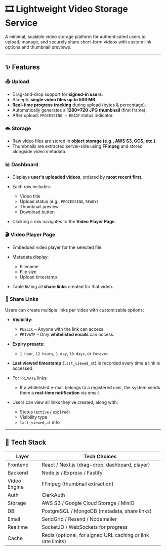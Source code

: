 

# 🎞️ Lightweight Video Storage Service

A minimal, scalable video storage platform for authenticated users to upload, manage, and securely share short-form videos with custom link options and thumbnail previews.

---

## ✨ Features

### 📤 Upload

* Drag-and-drop support for **signed-in users**.
* Accepts **single video files up to 500 MB**.
* **Real-time progress tracking** during upload (bytes & percentage).
* Automatically generates a **1280×720 JPG thumbnail** (first frame).
* After upload: `PROCESSING → READY` status indicator.

### ☁️ Storage

* Raw video files are stored in **object storage (e.g., AWS S3, GCS, etc.)**.
* Thumbnails are extracted server-side using **FFmpeg** and stored alongside video metadata.

### 📊 Dashboard

* Displays **user's uploaded videos**, ordered by **most recent first**.
* Each row includes:

  * Video title
  * Upload status (e.g., `PROCESSING`, `READY`)
  * Thumbnail preview
  * Download button
* Clicking a row navigates to the **Video Player Page**.

### 🎬 Video Player Page

* Embedded video player for the selected file.
* Metadata display:

  * Filename
  * File size
  * Upload timestamp
* Table listing all **share links** created for that video.

### 🔗 Share Links

Users can create multiple links per video with customizable options:

* **Visibility:**

  * `PUBLIC` – Anyone with the link can access.
  * `PRIVATE` – Only **whitelisted emails** can access.
* **Expiry presets:**

  * `1 hour`, `12 hours`, `1 day`, `30 days`, or `forever`.
* **Last viewed timestamp** (`last_viewed_at`) is recorded every time a link is accessed.
* For `PRIVATE` links:

  * If a whitelisted e-mail belongs to a registered user, the system sends them a **real-time notification** via email.
* Users can view all links they've created, along with:

  * Status (`active` / `expired`)
  * Visibility type
  * `last_viewed_at` info

---

## 🧱 Tech Stack

| Layer        | Tech Choices                                                 |
| ------------ | ------------------------------------------------------------ |
| Frontend     | React / Next.js (drag-drop, dashboard, player)               |
| Backend      | Node.js / Express / Fastify                                  |
| Video Engine | FFmpeg (thumbnail extraction)                                |
| Auth         | ClerkAuth                          |
| Storage      | AWS S3 / Google Cloud Storage / MinIO                        |
| DB           | PostgreSQL / MongoDB (metadata, share links)                 |
| Email        | SendGrid / Resend / Nodemailer                               |
| Realtime     | Socket.IO / WebSockets for progress                          |
| Cache        | Redis (optional, for signed URL caching or link rate limits) |
